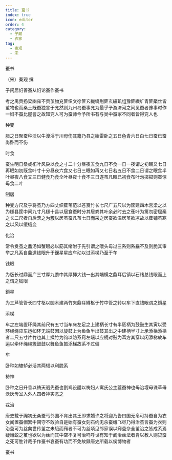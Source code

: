 ```yaml
---
title: 蚕书
index: true
icon: editor
order: 4
category:
  - 子藏
  - 农家
tag:
  - 秦观
  - 宋
---
```


蚕书  

（宋）秦观 撰  

子闲居妇善蚕从妇论蚕作蚕书  

考之禹贡扬梁幽雍不贡茧物兖篚织文徐篚玄纎缟荆篚玄纁玑组豫篚纎纩青篚檿丝皆茧物也而桑土既蚕独言于兖然则九州岛蚕事兖为最乎予游济河之间见蚕者豫事时作一妇不蚕比屋詈之故知兖人可为蚕师今予所书有与吴中蚕家不同者皆得兖人也  

种变  

腊之日聚蚕种沃以牛溲浴于川毋伤其籍乃县之始雷卧之五日色青六日白七日蚕已蚕尚卧而不伤  

时食  

蚕生明日桑或柘叶风戾以食之寸二十分昼夜五食九日不食一日一夜谓之初眠又七日再眠如初既食叶寸十分昼夜六食又七日三眠如再又七日若五日不食二日谓之眠食半叶昼夜八食又三日健食乃食全叶昼夜十食不三日遂茧凡眠已初食布叶勿掷掷则蚕惊毋食二叶  

制居  

种变方尺及乎将茧乃方四丈织萑苇范以苍筤竹长七尺广五尺以为筐建四木宫梁之以为槌县筐中间九寸凡槌十县以居食蚕时分其居粪其叶余必时去之萑叶为篱勿密屈槀之长二尺者自后茨之为簇以居茧蚕凡茧七日而采之居蚕欲温居茧欲凉故以萑铺茧寒之以风以缓蛾变  

化治  

常令煑茧之鼎汤如蟹眼必以筯其绪附于先引谓之喂头毋过三系则系麤不及则脆其审举之凡系自鼎道钱眼升于鏁星星应车动以过添梯乃至于车  

钱眼  

为版长过鼎面广三寸厚九黍中其厚挿大钱一出其端横之鼎耳后镇以石绪总钱眼而上之谓之钱眼  

鎻星  

为三芦管管长四寸枢以圆木建两竹夹鼎耳縳枢于竹中管之转以车下直钱眼谓之鎻星  

添梯  

车之左端置环绳其前尺有五寸当车床左足之上建柄长寸有半匼柄为鼓鼓生其寅以受环绳绳应车运如环无端鼓因以旋鼓上为鱼鱼半出鼓其出之中建柄半寸上承添梯添梯者二尺五寸片竹也其上揉竹为钩以防系窍左端以应柄对鼓为耳方其穿以闲添梯故车运以牵环绳绳簇鼓鼓以舞鱼鱼振添梯故系不过偏  

车  

卧种如辘轳必活其两辐以利脱系  

祷神  

卧种之日升香以祷天驷先蚕也割鸡设醴以祷妇人寓氏公主葢蚕神也毋治堰毋诛草毋沃灰毋室入外人四者神实恶之  

戎治  

唐史载于阗初无桑蚕丐邻国不肯出其王即求婚许之将迎乃告曰国无帛可持蚕自为衣女闻置蚕帽絮中闗守不敢验自是始有蚕女刻石约无杀蚕蛾飞尽乃得治茧言蚕为衣则治茧可为丝矣世传茧之未蛾而窍者不可为丝顷见邻家误以窍茧杂全茧治之皆成系焉疑蛾蜕之茧也欲以为丝而其中空不复可治呜呼世有知于阗治丝法者肯以教人则贷蚕之死可胜计哉予作蚕书哀蚕有功而不免故録唐史所载以俟博物者  

蚕书  
